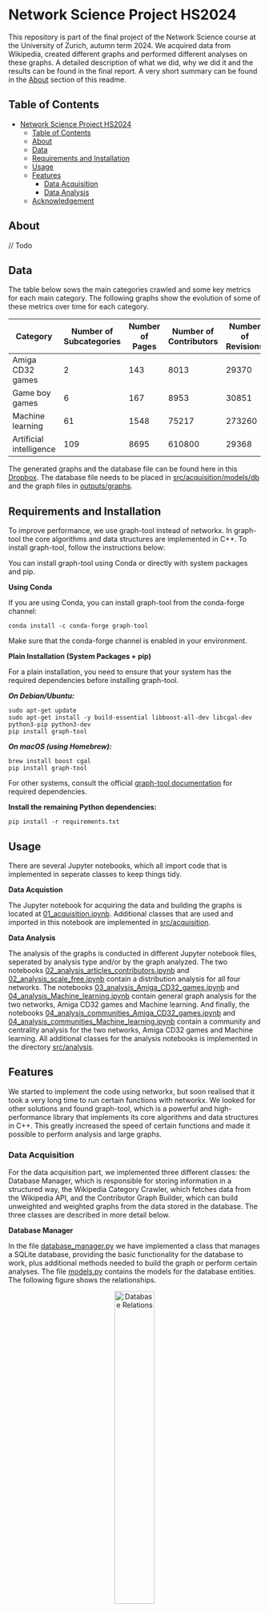 # Network Science Project HS2024

This repository is part of the final project of the Network Science course at the University of Zurich, autumn term 2024. We acquired data from Wikipedia, created different graphs and performed different analyses on these graphs. A detailed description of what we did, why we did it and the results can be found in the final report. A very short summary can be found in the [About](#about) section of this readme.

## Table of Contents

- [Network Science Project HS2024](#network-science-project-hs2024)
  - [Table of Contents](#table-of-contents)
  - [About](#about)
  - [Data](#data)
  - [Requirements and Installation](#requirements-and-installation)
  - [Usage](#usage)
  - [Features](#features)
    - [Data Acquisition](#data-acquisition)
    - [Data Analysis](#data-analysis)
  - [Acknowledgement](#acknowledgement)

## About
// Todo

## Data

The table below sows the main categories crawled and some key metrics for each main category. The following graphs show the evolution of some of these metrics over time for each category.

| Category                | Number of Subcategories | Number of Pages | Number of Contributors | Number of Revisions |
| ----------------------- | ----------------------- | --------------- | ---------------------- | ------------------- |
| Amiga CD32 games        | 2                       | 143             | 8013                   | 29370               |
| Game boy games          | 6                       | 167             | 8953                   | 30851               |
| Machine learning        | 61                      | 1548            | 75217                  | 273260              |
| Artificial intelligence | 109                     | 8695            | 610800                 | 29368               |

The generated graphs and the database file can be found here in this [Dropbox](https://www.dropbox.com/scl/fo/g6qklql2q2s53qvp6y3n1/ACHF47mTMe5uUL759gj7CGI?rlkey=zhibh8nhejatt6lbwgd1hlp9u&st=9p1ooacn&dl=0). The database file needs to be placed in [src/acquisition/models/db](src/acquisition/models/db) and the graph files in [outputs/graphs](outputs/graphs).


## Requirements and Installation

To improve performance, we use graph-tool instead of networkx. In graph-tool the core algorithms and data structures are implemented in C++. To install graph-tool, follow the instructions below:

You can install graph-tool using Conda or directly with system packages and pip.

**Using Conda**

If you are using Conda, you can install graph-tool from the conda-forge channel:

````
conda install -c conda-forge graph-tool
````

Make sure that the conda-forge channel is enabled in your environment.

**Plain Installation (System Packages + pip)**

For a plain installation, you need to ensure that your system has the required dependencies before installing graph-tool.

***On Debian/Ubuntu:***

```
sudo apt-get update
sudo apt-get install -y build-essential libboost-all-dev libcgal-dev python3-pip python3-dev
pip install graph-tool
```

***On macOS (using Homebrew):***

````
brew install boost cgal
pip install graph-tool
````

For other systems, consult the official [graph-tool documentation](https://graph-tool.skewed.de/installation.html) for required dependencies.

 **Install the remaining Python dependencies:**

 ````
 pip install -r requirements.txt
````
## Usage

There are several Jupyter notebooks, which all import code that is implemented in seperate classes to keep things tidy.

**Data Acquistion**

The Jupyter notebook for acquiring the data and building the graphs is located at [01_acquisition.ipynb](01_acquisition.ipynb). Additional classes that are used and imported in this notebook are implemented in [src/acquisition](src/acquisition).

**Data Analysis**

The analysis of the graphs is conducted in different Jupyter notebook files, seperated by analysis type and/or by the graph analyzed. The two notebooks [02_analysis_articles_contributors.ipynb](02_analysis_articles_contributors.ipynb) and [02_analysis_scale_free.ipynb](02_analysis_scale_free.ipynb) contain a distribution analysis for all four networks. The notebooks [03_analysis_Amiga_CD32_games.ipynb](03_analysis_Amiga_CD32_games.ipynb) and [04_analysis_Machine_learning.ipynb](04_analysis_Machine_learning) contain general graph analysis for the two networks, Amiga CD32 games and Machine learning. And finally, the notebooks [04_analysis_communities_Amiga_CD32_games.ipynb](04_analysis_communities_Amiga_CD32_games.ipynb) and  [04_analysis_communities_Machine_learning.ipynb](04_analysis_communities_Machine_learning.ipynb) contain a community and centrality analysis for the two networks, Amiga CD32 games and Machine learning. All additional classes for the analysis notebooks is implemented in the directory [src/analysis](src/analysis).

## Features

We started to implement the code using networkx, but soon realised that it took a very long time to run certain functions with networkx. We looked for other solutions and found graph-tool, which is a powerful and high-performance library that implements its core algorithms and data structures in C++. This greatly increased the speed of certain functions and made it possible to perform analysis and large graphs.

### Data Acquisition

For the data acquisition part, we implemented three different classes: the Database Manager, which is responsible for storing information in a structured way, the Wikipedia Category Crawler, which fetches data from the Wikipedia API, and the Contributor Graph Builder, which can build unweighted and weighted graphs from the data stored in the database. The three classes are described in more detail below.


**Database Manager**

In the file [database_manager.py](src/acquisition/models/database_manager.py) we have implemented a class that manages a SQLite database, providing the basic functionality for the database to work, plus additional methods needed to build the graph or perform certain analyses. The file [models.py](src/acquisition/models/models.py) contains the models for the database entities. The following figure shows the relationships.

<p align="center">
  <img src="outputs/sqlite_dataset_schema.png" alt="Database Relations" width="40%">
</p>

**Wikipedia Category Crawler**

The Wikipedia Category Crawler class implemented in [wikipedia_crawler.py](src/acquisition/models/wikipedia_crawler.py) uses the mwclient library to retrieve data from Wikipedia. Categories are hierarchical: they can contain articles, or they can contain other categories, which can contain articles or categories. So the user can define a main (or root) category and a depth, which will then define the process of fetching the articles. First, we recursively fetch all subcategories for the defined root category and depth, then we fetch the pages of all these categories and store all relevant information in the database, revision, page (i.e. article) and contributor, according to the scheme above. At the end, an entry for the crawl is also added to the database, this is just metadata and more for information purposes.

**Contributor Graph Builder**

The Contributor Graph Builder class implemented in [src/acquisition/graph-tool/contributor_graph_builder.py](src/acquisition/graph-tool/contributor_graph_builder.py) creates a graph-tool graph based on the crawled data. It builds either a weighted graph, where the weights represent the number of times two contributors have contributed together, or an unweighted graph, which simply adds an edge if two contributors have contributed to the same article once. When instantiating an object of this class, a boolean flag can be set in the constructor to indicate whether a weighted graph should be created or not. To build the graph, the `build()` method must be called, at the end it will store the built graph in [outputs/graphs](outputs/graphs/) with the name given in the constructor.

### Data Analysis

**Basic Graph Analyzer**

The Basic Graph Analyzer class implemented in [src/analysis/basic_graph_analyzer.py](src/analysis/basic_graph_analyzer.py) provides some tools for basic graph analysis.The following features are currently implemented: 

- Plot Degree vs. Average Degree of neighbors
- Log-log plot of probability density
- Plot centralities: degree, betweenness, closeness, eigenvector
- Plot comparison of different centralities
- Plot comparison of real to randomized network for all centralities

**Scale Free Analyzer**

- fit degree distribution to exponential distribution and to power-law distribution
- for unweighted and weighted graphs
- fit power-law distribution for values above a variable threshold
- calculate exponent alpha for power-law fit
- plot these distributions

*Basic usage of ScaleFreeAnalyzer:*
````
scale_free_analyzer = ScaleFreeAnalyzer(G)
scale_free_analyzer.plot_degree_distribution(main_category)
````
*Only fit to degree values above 10^3:*
````
scale_free_analyzer.set_filter(10**3)
scale_free_analyzer.plot_degree_distribution(main_category)
````
*Use with weighted graphs:*
````
scale_free_analyzer = ScaleFreeAnalyzer(G, is_weighted=True)
scale_free_analyzer.plot_degree_distribution(f'Weighted {main_category}')
````

**Centrality Analyzer**


**GraphCommunityAnalyzer**

The GraphCommunityAnalyzer class implemented in [src/analysis/graph_community_analyzer.py](src/analysis/graph_community_analyzer.py) provides some tools for basic community analysis. The following features are currently implemented: 

- Community detection with greedy modularity maximization
- Community detection with label propagation algorithm
- Comparison to randomized networks



## Acknowledgement